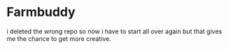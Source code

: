 # Farmbuddy
i deleted the wrong repo so now i have to start all over again but that gives me the chance to get more creative.
